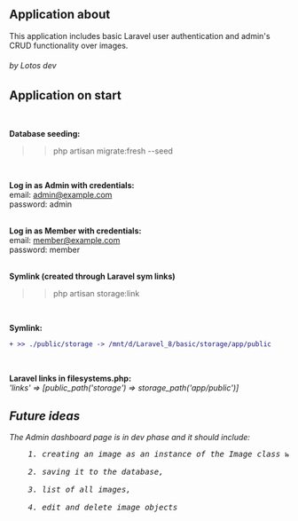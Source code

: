 ## Application about
This application includes basic Laravel user authentication and admin's CRUD functionality over images. 
###### by Lotos dev

## Application on start
</br>

**Database seeding:** </br>
>> php artisan migrate:fresh --seed </br>
</br>

**Log in as Admin with credentials:** </br>
email: admin@example.com</br>
password: admin</br>
</br>

**Log in as Member with credentials:** </br>
email: member@example.com</br>
password: member</br>
</br>

**Symlink (created through Laravel sym links)** </br>
>> php artisan storage:link</br>
</br>

**Symlink:**
```diff
+ >> ./public/storage -> /mnt/d/Laravel_8/basic/storage/app/public
```
</br>

**Laravel links in filesystems.php:** </br>
<em>'links' => [public_path('storage') => storage_path('app/public')]<em> </br>


## Future ideas

The Admin dashboard page is in dev phase and it should include: </br>
<pre>
    1. creating an image as an instance of the Image class with specific parameters </br>
    2. saving it to the database,</br>
    3. list of all images,</br>
    4. edit and delete image objects</br>
</pre>

 
